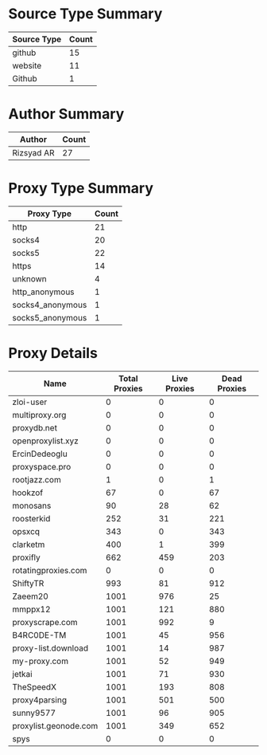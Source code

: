 # Source Type Summary

| Source Type | Count |
|-------------|-------|
| github | 15 |
| website | 11 |
| Github | 1 |


# Author Summary

| Author | Count |
|--------|-------|
| Rizsyad AR | 27 |


# Proxy Type Summary

| Proxy Type | Count |
|------------|-------|
| http | 21 |
| socks4 | 20 |
| socks5 | 22 |
| https | 14 |
| unknown | 4 |
| http_anonymous | 1 |
| socks4_anonymous | 1 |
| socks5_anonymous | 1 |


# Proxy Details

| Name | Total Proxies | Live Proxies | Dead Proxies |
|------|---------------|--------------|---------------|
| zloi-user | 0 | 0 | 0 |
| multiproxy.org | 0 | 0 | 0 |
| proxydb.net | 0 | 0 | 0 |
| openproxylist.xyz | 0 | 0 | 0 |
| ErcinDedeoglu | 0 | 0 | 0 |
| proxyspace.pro | 0 | 0 | 0 |
| rootjazz.com | 1 | 0 | 1 |
| hookzof | 67 | 0 | 67 |
| monosans | 90 | 28 | 62 |
| roosterkid | 252 | 31 | 221 |
| opsxcq | 343 | 0 | 343 |
| clarketm | 400 | 1 | 399 |
| proxifly | 662 | 459 | 203 |
| rotatingproxies.com | 0 | 0 | 0 |
| ShiftyTR | 993 | 81 | 912 |
| Zaeem20 | 1001 | 976 | 25 |
| mmppx12 | 1001 | 121 | 880 |
| proxyscrape.com | 1001 | 992 | 9 |
| B4RC0DE-TM | 1001 | 45 | 956 |
| proxy-list.download | 1001 | 14 | 987 |
| my-proxy.com | 1001 | 52 | 949 |
| jetkai | 1001 | 71 | 930 |
| TheSpeedX | 1001 | 193 | 808 |
| proxy4parsing | 1001 | 501 | 500 |
| sunny9577 | 1001 | 96 | 905 |
| proxylist.geonode.com | 1001 | 349 | 652 |
| spys | 0 | 0 | 0 |
